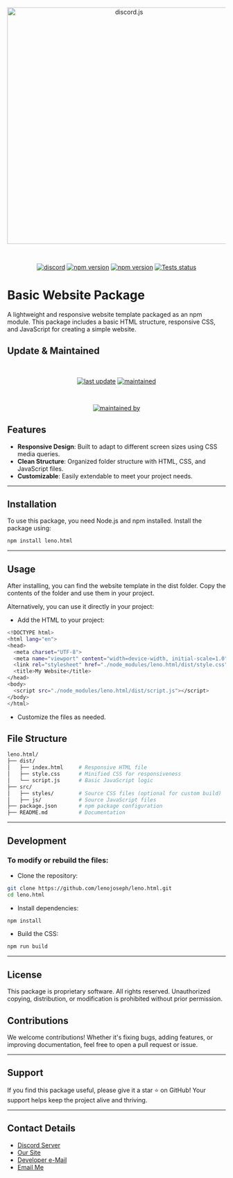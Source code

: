 <div align="center">
    <br />
    <p>
        <a href="https://lenobot.xyz"><img src="https://lenobot.xyz/app_asset/htmlimg.png" width="546" alt="discord.js" /></a>
    </p>
    <br />
    <p>
        <a href="https://discord.gg/PNpVAp2vwP"><img src="https://img.shields.io/discord/1298533911869128725?style=for-the-badge&logo=discord&logoColor=white" alt="discord" /></a>
        <a href="https://www.npmjs.com/package/leno.js"><img src="https://img.shields.io/npm/dw/leno.html?style=for-the-badge&logo=npm" alt="npm version" /></a>
        <a href="https://www.npmjs.com/package/leno.js"><img src="https://img.shields.io/npm/v/leno.html?style=for-the-badge&logo=npm" alt="npm version" /></a>
        <a href="https://github.com/discordjs/leno.js/actions"><img src="https://img.shields.io/github/actions/workflow/status/lenojoseph/leno.html/jekyll-docker.yml?style=for-the-badge&logo=github&label=Test" alt="Tests status" /></a>
    </p>
</div>

# Basic Website Package

A lightweight and responsive website template packaged as an npm module. This package includes a basic HTML structure, responsive CSS, and JavaScript for creating a simple website.

## Update & Maintained

<div align="center">
  <br />
    <p>
        <a href="#"><img src="https://img.shields.io/github/last-commit/lenojoseph/leno.html?display_timestamp=committer&style=for-the-badge&label=Last%20Update" alt="last update" /></a>
        <a href="#"><img src="https://img.shields.io/maintenance/yes/2025?style=for-the-badge&label=Maintained" alt="maintained" /></a>
    </p>
  <br />
    <p>
        <a href="#"><img src="https://img.shields.io/badge/Developed%20and%20Maintained-by%20Joseph-8A2BE2?style=for-the-badge" alt="maintained by" /></a>
    </p>
</div>

## Features

- **Responsive Design**: Built to adapt to different screen sizes using CSS media queries.
- **Clean Structure**: Organized folder structure with HTML, CSS, and JavaScript files.
- **Customizable**: Easily extendable to meet your project needs.

---

## Installation

To use this package, you need Node.js and npm installed. Install the package using:

```bash
npm install leno.html
```

---

## Usage

After installing, you can find the website template in the dist folder. Copy the contents of the folder and use them in your project.

Alternatively, you can use it directly in your project:

- Add the HTML to your project:

```bash
<!DOCTYPE html>
<html lang="en">
<head>
  <meta charset="UTF-8">
  <meta name="viewport" content="width=device-width, initial-scale=1.0">
  <link rel="stylesheet" href="./node_modules/leno.html/dist/style.css">
  <title>My Website</title>
</head>
<body>
  <script src="./node_modules/leno.html/dist/script.js"></script>
</body>
</html>
```

- Customize the files as needed.

## File Structure

```bash
leno.html/
├── dist/
│   ├── index.html     # Responsive HTML file
│   ├── style.css      # Minified CSS for responsiveness
│   └── script.js      # Basic JavaScript logic
├── src/
│   ├── styles/        # Source CSS files (optional for custom build)
│   ├── js/            # Source JavaScript files
├── package.json       # npm package configuration
├── README.md          # Documentation
```

---

## Development

### To modify or rebuild the files:

- Clone the repository:

```bash
git clone https://github.com/lenojoseph/leno.html.git
cd leno.html
```

- Install dependencies:

```bash
npm install
```

- Build the CSS:

```bash
npm run build
```

---

## License

This package is proprietary software. All rights reserved. Unauthorized copying, distribution, or modification is prohibited without prior permission.

## Contributions

We welcome contributions! Whether it's fixing bugs, adding features, or improving documentation, feel free to open a pull request or issue.

---

## Support

If you find this package useful, please give it a star ⭐ on GitHub! Your support helps keep the project alive and thriving.

---

## Contact Details

- [Discord Server](https://discord.gg/PNpVAp2vwP)
- [Our Site](https://lenobot.xyz)
- [Developer e-Mail](mailto:developer@lenobot.xyz)
- [Email Me](mailto:support@lenobot.xyz)